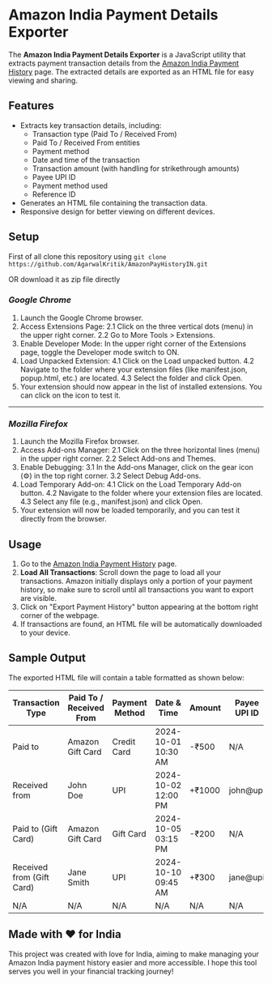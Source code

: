 # Amazon India Payment Details Exporter

The **Amazon India Payment Details Exporter** is a JavaScript utility that extracts payment transaction details from the [Amazon India Payment History](https://www.amazon.in/pay/history) page. The extracted details are exported as an HTML file for easy viewing and sharing.

## Features

- Extracts key transaction details, including:
  - Transaction type (Paid To / Received From)
  - Paid To / Received From entities
  - Payment method
  - Date and time of the transaction
  - Transaction amount (with handling for strikethrough amounts)
  - Payee UPI ID
  - Payment method used
  - Reference ID
- Generates an HTML file containing the transaction data.
- Responsive design for better viewing on different devices.

## Setup

First of all clone this repository using
```git clone https://github.com/AgarwalKritik/AmazonPayHistoryIN.git```

OR download it as zip file directly

### _Google Chrome_
1. Launch the Google Chrome browser.
2. Access Extensions Page:
   2.1 Click on the three vertical dots (menu) in the upper right corner.
   2.2 Go to More Tools > Extensions.
3. Enable Developer Mode: In the upper right corner of the Extensions page, toggle the Developer mode switch to ON.
4. Load Unpacked Extension:
   4.1 Click on the Load unpacked button.
   4.2 Navigate to the folder where your extension files (like manifest.json, popup.html, etc.) are located.
   4.3 Select the folder and click Open.
5. Your extension should now appear in the list of installed extensions. You can click on the icon to test it.

 ------
 
### _Mozilla Firefox_
1. Launch the Mozilla Firefox browser.
2. Access Add-ons Manager:
   2.1 Click on the three horizontal lines (menu) in the upper right corner.
   2.2 Select Add-ons and Themes.
3. Enable Debugging:
   3.1 In the Add-ons Manager, click on the gear icon (⚙️) in the top right corner.
   3.2 Select Debug Add-ons.
4. Load Temporary Add-on:
   4.1 Click on the Load Temporary Add-on button.
   4.2 Navigate to the folder where your extension files are located.
   4.3 Select any file (e.g., manifest.json) and click Open.
5. Your extension will now be loaded temporarily, and you can test it directly from the browser.

## Usage

1. Go to the [Amazon India Payment History](https://www.amazon.in/pay/history) page.
2. **Load All Transactions**: Scroll down the page to load all your transactions. Amazon initially displays only a portion of your payment history, so make sure to scroll until all transactions you want to export are visible.
3. Click on "Export Payment History" button appearing at the bottom right corner of the webpage.
4. If transactions are found, an HTML file will be automatically downloaded to your device.

## Sample Output

The exported HTML file will contain a table formatted as shown below:

| Transaction Type   | Paid To / Received From | Payment Method    | Date & Time          | Amount | Payee UPI ID   | Paid Using       | Reference ID    |
|---------------------|------------------------|--------------------|----------------------|--------|-----------------|------------------|------------------|
| Paid to             | Amazon Gift Card       | Credit Card        | 2024-10-01 10:30 AM  | -₹500  | N/A             | Wallet             | Bank Reference ID: 123456 |
| Received from       | John Doe               | UPI                | 2024-10-02 12:00 PM  | +₹1000 | john@upi        | UPI              | UPI Reference ID: 789012 |
| Paid to (Gift Card) | Amazon Gift Card       | Gift Card          | 2024-10-05 03:15 PM  | -₹200  | N/A             | Gift Card        | Bank Reference ID: 345678 |
| Received from (Gift Card) | Jane Smith     | UPI                | 2024-10-10 09:45 AM  | +₹300  | jane@upi        | UPI              | UPI Reference ID: 901234 |
| N/A                 | N/A                    | N/A                | N/A                  | N/A    | N/A             | N/A              | N/A              |

## Made with ❤️ for India

This project was created with love for India, aiming to make managing your Amazon India payment history easier and more accessible. I hope this tool serves you well in your financial tracking journey!
